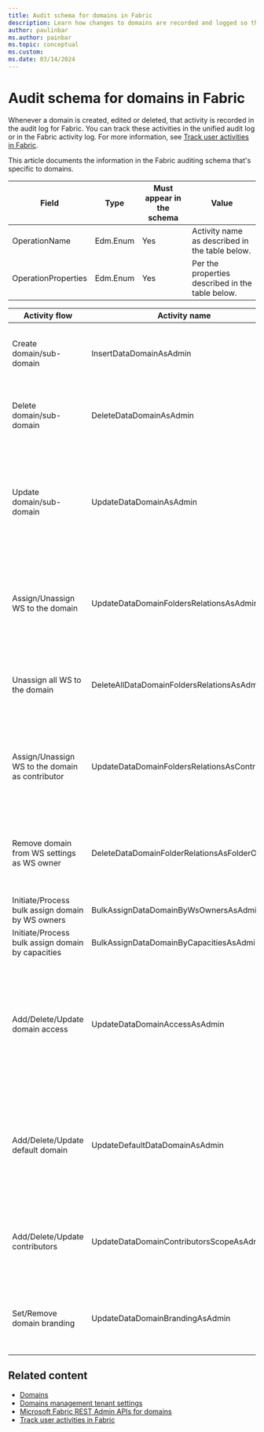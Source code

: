 ```yaml
---
title: Audit schema for domains in Fabric
description: Learn how changes to domains are recorded and logged so that you can track them in the unified audit log or Fabric activity log.
author: paulinbar
ms.author: painbar
ms.topic: conceptual
ms.custom:
ms.date: 03/14/2024
---
```


# Audit schema for domains in Fabric

Whenever a domain is created, edited or deleted, that activity is recorded in the audit log for Fabric. You can track these activities in the unified audit log or in the Fabric activity log. For more information, see [Track user activities in Fabric](../admin/track-user-activities.md).

This article documents the information in the Fabric auditing schema that's specific to domains.

| Field | Type | Must appear in the schema | Value |
|---|---|---|---|
| OperationName | Edm.Enum | Yes | Activity name as described in the table below. |
| OperationProperties | Edm.Enum | Yes | Per the properties described in the table below. |

| Activity flow | Activity name | Properties |
|---|---|---|
| Create domain/sub-domain | InsertDataDomainAsAdmin | operationName: "InsertDataDomainAsAdmin",<br>operationProperties: {<br>DataDomainObjectId: \<Guid\>,<br>DataDomainDisplayName: \<String\><br>ParentObjectId?: \<Guid\><br>}|
| Delete domain/sub-domain | DeleteDataDomainAsAdmin | operationName: "DeleteDataDomainAsAdmin",<br>operationProperties: {<br>DataDomainObjectId: \<Guid\>,<br>DataDomainDisplayName: \<String\><br>ParentObjectId?: \<Guid\><br>} |
| Update domain/sub-domain | UpdateDataDomainAsAdmin | operationName: "UpdateDefaultDataDomainAsAdmin",<br>operationProperties: {<br>DataDomainObjectId: \<Guid\>,<br>DataDomainDisplayName: \< String \><br>ParentObjectId?: \<Guid\><br>UsersToSetCounter?: \<Long\>,<br>UsersToUnsetCounter?: \<Long\>,<br>GroupsToSetCounter?: \<Long\>,<br>GroupsToUnsetCounter?:  \<Long\><br>} |
| Assign/Unassign WS to the domain | UpdateDataDomainFoldersRelationsAsAdmin | operationName: "UpdateDataDomainFoldersRelationsAsAdmin",<br>operationProperties: {<br>DataDomainObjectId: \<Guid\>,<br>DataDomainDisplayName: \<String\><br>ParentObjectId?: \<Guid\><br>FoldersToSetCounter?: \<Long\><br>FoldersToUnsetCount?: \<Long\><br>} |
| Unassign all WS to the domain | DeleteAllDataDomainFoldersRelationsAsAdmin | operationName: "DeleteAllDataDomainFoldersRelationsAsAdmin",<br>operationProperties: {<br>DataDomainObjectId: \<Guid\>,<br>DataDomainDisplayName: \<String\><br>ParentObjectId?: \<Guid\><br>} |
| Assign/Unassign WS to the domain as contributor | UpdateDataDomainFoldersRelationsAsContributor | operationName: "UpdateDataDomainFoldersRelationsAsContributor",<br>operationProperties: {<br>DataDomainObjectId: \<Guid\>,<br>DataDomainDisplayName: \<String\><br>ParentObjectId?: \<Guid\><br>FoldersToSetCounter?: \<Long\><br>FoldersToUnsetCount?: \<Long\><br>} |
| Remove domain from WS settings as WS owner | DeleteDataDomainFolderRelationsAsFolderOwner | operationName: "DeleteDataDomainFoldersRelationsAsFolderOwner",<br>operationProperties: {<br>DataDomainObjectId: \<Guid\>,<br>DataDomainDisplayName: \<String\><br>ParentObjectId?: \<Guid\><br>FolderId?: \<Long\><br>} |
| Initiate/Process bulk assign domain by WS owners | BulkAssignDataDomainByWsOwnersAsAdmin? | |
| Initiate/Process bulk assign domain by capacities | BulkAssignDataDomainByCapacitiesAsAdmin? | |
| Add/Delete/Update domain access | UpdateDataDomainAccessAsAdmin | operationName: "UpdateDataDomainAccessAsAdmin",<br>operationProperties: [{ParentObjectId?: operationProperties: {<br>DataDomainObjectId: \<Guid\>,<br>DataDomainDisplayName: \<String\><br>ParentObjectId?: \<Guid\><br>Value: \<Long\>, //Admin/contributor<br>UsersToSetCounter?: \<Long\>,<br>UsersToUnsetCounter?: \<Long\>,<br>GroupsToSetCounter?: \<Long\>,<br>GroupsToUnsetCounter?:  \<Long\><br>} |
| Add/Delete/Update default domain | UpdateDefaultDataDomainAsAdmin | operationName: "UpdateDefaultDataDomainAsAdmin",<br>operationProperties: {<br>DataDomainObjectId: \<Guid\>,<br>DataDomainDisplayName: \<String\><br>ParentObjectId?: \<Guid\><br>UsersToSetCounter?: \<Long\>,<br>UsersToUnsetCounter?: \<Long\>,<br>GroupsToSetCounter?: \<Long\>,<br>GroupsToUnsetCounter?:  \<Long\><br>} |
| Add/Delete/Update contributors | UpdateDataDomainContributorsScopeAsAdmin | operationName: "UpdateDataDomainContributorsScopeAsAdmin",<br>operationProperties: {<br>DataDomainObjectId: \<Guid\>,<br>DataDomainDisplayName: \<String\><br>ParentObjectId?: \<Guid\><br>Value: \<Long\>, //contribution Scope<br>} |
| Set/Remove domain branding | UpdateDataDomainBrandingAsAdmin | operationName: "UpdateDataDomainBranding",<br>operationProperties: {<br>DataDomainObjectId: \<Guid\>,<br>DataDomainDisplayName: \<String\><br>ParentObjectId?: \<Guid\><br>Value: \<Long\>, //contribution Scope<br>} |

## Related content

* [Domains](./domains.md)
* [Domains management tenant settings](../admin/service-admin-portal-domain-management-settings.md)
* [Microsoft Fabric REST Admin APIs for domains](/rest/api/fabric/admin/domains)
* [Track user activities in Fabric](../admin/track-user-activities.md)